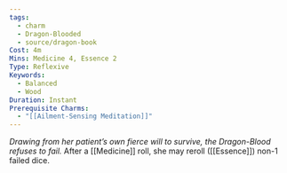 ```yaml
---
tags:
  - charm
  - Dragon-Blooded
  - source/dragon-book
Cost: 4m
Mins: Medicine 4, Essence 2
Type: Reflexive
Keywords:
  - Balanced
  - Wood
Duration: Instant
Prerequisite Charms:
  - "[[Ailment-Sensing Meditation]]"
---
```

*Drawing from her patient’s own fierce will to survive, the Dragon-Blood refuses to fail.*
After a [[Medicine]] roll, she may reroll ([[Essence]]) non-1 failed dice.